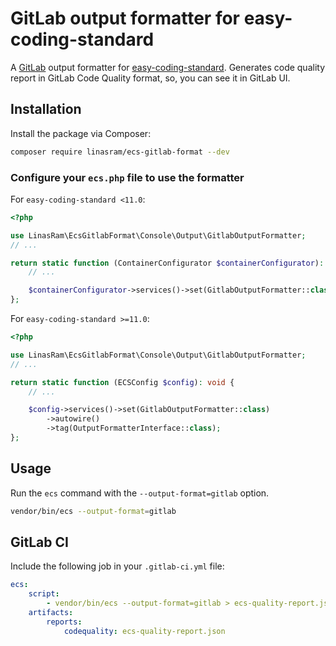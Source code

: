# GitLab output formatter for easy-coding-standard

A [GitLab](https://gitlab.com) output formatter
for [easy-coding-standard](https://github.com/easy-coding-standard/easy-coding-standard).
Generates code quality report in GitLab Code Quality format, so, you can see it in GitLab UI.

## Installation

Install the package via Composer:

```bash
composer require linasram/ecs-gitlab-format --dev
```

### Configure your `ecs.php` file to use the formatter

For `easy-coding-standard <11.0`:

```php
<?php

use LinasRam\EcsGitlabFormat\Console\Output\GitlabOutputFormatter;
// ...

return static function (ContainerConfigurator $containerConfigurator): void {
    // ...

    $containerConfigurator->services()->set(GitlabOutputFormatter::class);
};
```

For `easy-coding-standard >=11.0`:

```php
<?php

use LinasRam\EcsGitlabFormat\Console\Output\GitlabOutputFormatter;
// ...

return static function (ECSConfig $config): void {
    // ...

    $config->services()->set(GitlabOutputFormatter::class)
        ->autowire()
        ->tag(OutputFormatterInterface::class);
};
```

## Usage

Run the `ecs` command with the `--output-format=gitlab` option.

```bash
vendor/bin/ecs --output-format=gitlab
```

## GitLab CI

Include the following job in your `.gitlab-ci.yml` file:

```yaml
ecs:
    script:
        - vendor/bin/ecs --output-format=gitlab > ecs-quality-report.json
    artifacts:
        reports:
            codequality: ecs-quality-report.json
```
